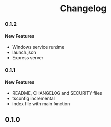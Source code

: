 <h1 align="center">
	Changelog
</h1>

### 0.1.2

#### New Features

-   Windows service runtime
-	launch.json
-	Express server

### 0.1.1

#### New Features

-   README, CHANGELOG and SECURITY files
-   tsconfig incremental
-   index file with main function

## 0.1.0
